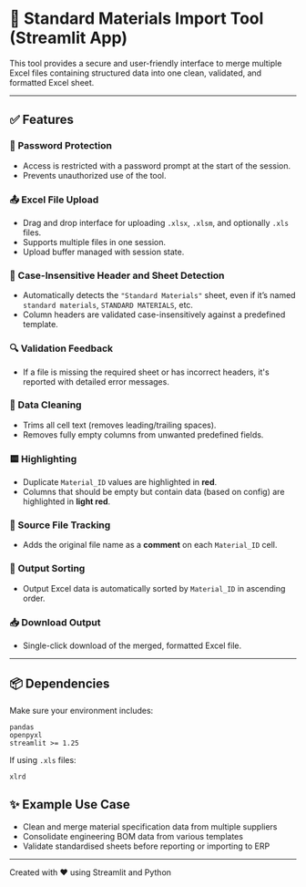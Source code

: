 
# 📎 Standard Materials Import Tool (Streamlit App)

This tool provides a secure and user-friendly interface to merge multiple Excel files containing structured data into one clean, validated, and formatted Excel sheet.

---

## ✅ Features

### 🔐 Password Protection
- Access is restricted with a password prompt at the start of the session.
- Prevents unauthorized use of the tool.

### 📤 Excel File Upload
- Drag and drop interface for uploading `.xlsx`, `.xlsm`, and optionally `.xls` files.
- Supports multiple files in one session.
- Upload buffer managed with session state.

### 🧠 Case-Insensitive Header and Sheet Detection
- Automatically detects the `"Standard Materials"` sheet, even if it’s named `standard materials`, `STANDARD MATERIALS`, etc.
- Column headers are validated case-insensitively against a predefined template.

### 🔍 Validation Feedback
- If a file is missing the required sheet or has incorrect headers, it's reported with detailed error messages.

### 🧾 Data Cleaning
- Trims all cell text (removes leading/trailing spaces).
- Removes fully empty columns from unwanted predefined fields.

### 🟨 Highlighting
- Duplicate `Material_ID` values are highlighted in **red**.
- Columns that should be empty but contain data (based on config) are highlighted in **light red**.

### 💬 Source File Tracking
- Adds the original file name as a **comment** on each `Material_ID` cell.

### 🔽 Output Sorting
- Output Excel data is automatically sorted by `Material_ID` in ascending order.

### 📥 Download Output
- Single-click download of the merged, formatted Excel file.

---

## 📦 Dependencies

Make sure your environment includes:

```
pandas
openpyxl
streamlit >= 1.25
```

If using `.xls` files:
```
xlrd
```

## ✨ Example Use Case

- Clean and merge material specification data from multiple suppliers
- Consolidate engineering BOM data from various templates
- Validate standardised sheets before reporting or importing to ERP

---

Created with ❤️ using Streamlit and Python
